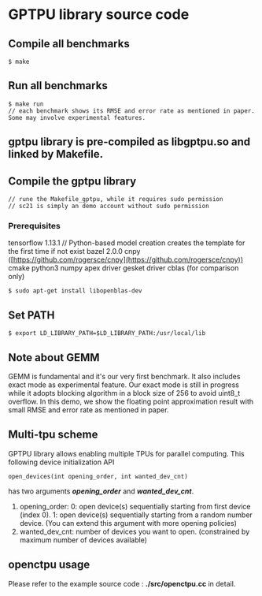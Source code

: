 # GPTPU library source code
## Compile all benchmarks
```
$ make 
```
## Run all benchmarks
```
$ make run
// each benchmark shows its RMSE and error rate as mentioned in paper. Some may involve experimental features.
```
## gptpu library is pre-compiled as libgptpu.so and linked by Makefile. 

## Compile the gptpu library
```
// rune the Makefile_gptpu, while it requires sudo permission
// sc21 is simply an demo account without sudo permission
``` 
 ### Prerequisites
 tensorflow 1.13.1 // Python-based model creation creates the template for the first time if not exist
 bazel 2.0.0
 cnpy ([https://github.com/rogersce/cnpy](https://github.com/rogersce/cnpy))
 cmake
 python3
 numpy
 apex driver
 gesket driver
 cblas (for comparison only)
 ```
 $ sudo apt-get install libopenblas-dev
 ```
 ## Set PATH
 ```
$ export LD_LIBRARY_PATH=$LD_LIBRARY_PATH:/usr/local/lib
```
 
## Note about GEMM
GEMM is fundamental and it's our very first benchmark. It also includes exact mode as experimental feature. Our exact mode is still in progress while it adopts blocking algorithm in a block size of 256 to avoid uint8_t overflow. In this demo, we show the floating point approximation result with small RMSE and error rate as mentioned in paper.

## Multi-tpu scheme
GPTPU library allows enabling multiple TPUs for parallel computing. This following device initialization API
```
open_devices(int opening_order, int wanted_dev_cnt)
```
has two arguments ***opening_order*** and ***wanted_dev_cnt***.

1. opening_order:  0: open device(s) sequentially starting from first device (index 0). 1: open device(s) sequentially starting from a random number device. (You can extend this argument with more opening policies)
2. wanted_dev_cnt: number of devices you want to open. (constrained by maximum number of devices available)

## openctpu usage
Please refer to the example source code : **./src/openctpu.cc** in detail.
